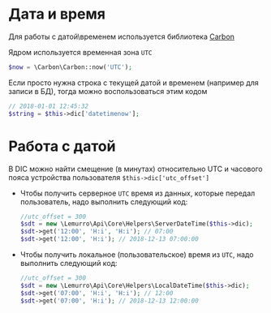 # Дата и время
Для работы с датой\временем используется библиотека [Carbon](http://carbon.nesbot.com)

Ядром используется временная зона `UTC`

```php
$now = \Carbon\Carbon::now('UTC');
```

Если просто нужна строка с текущей датой и временем (например для записи в БД), тогда можно воспользоваться этим кодом
```php
// 2018-01-01 12:45:32
$string = $this->dic['datetimenow'];
```

# Работа с датой
В DIC можно найти смещение (в минутах) относительно UTC и часового пояса устройства пользователя `$this->dic['utc_offset']`
- Чтобы получить серверное `UTC` время из данных, которые передал пользователь, надо выполнить следующий код:
  ```php
  //utc_offset = 300
  $sdt = new \Lemurro\Api\Core\Helpers\ServerDateTime($this->dic);
  $sdt->get('12:00', 'H:i', 'H:i'); // 07:00
  $sdt->get('12:00', 'H:i'); // 2018-12-13 07:00:00
  ```
- Чтобы получить локальное (пользовательское) время из `UTC`, надо выполнить следующий код:
  ```php
  //utc_offset = 300
  $sdt = new \Lemurro\Api\Core\Helpers\LocalDateTime($this->dic);
  $sdt->get('07:00', 'H:i', 'H:i'); // 12:00
  $sdt->get('07:00', 'H:i'); // 2018-12-13 12:00:00
  ```
